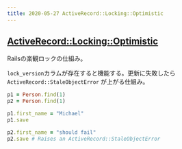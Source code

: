 ```yaml
---
title: 2020-05-27 ActiveRecord::Locking::Optimistic
---
```


## [ActiveRecord::Locking::Optimistic](https://railsdoc.github.io/classes/ActiveRecord/Locking/Optimistic.html)

Railsの楽観ロックの仕組み。

`lock_version`カラムが存在すると機能する。更新に失敗したら`ActiveRecord::StaleObjectError` が上がる仕組み。

```rb
p1 = Person.find(1)
p2 = Person.find(1)

p1.first_name = "Michael"
p1.save

p2.first_name = "should fail"
p2.save # Raises an ActiveRecord::StaleObjectError
```
